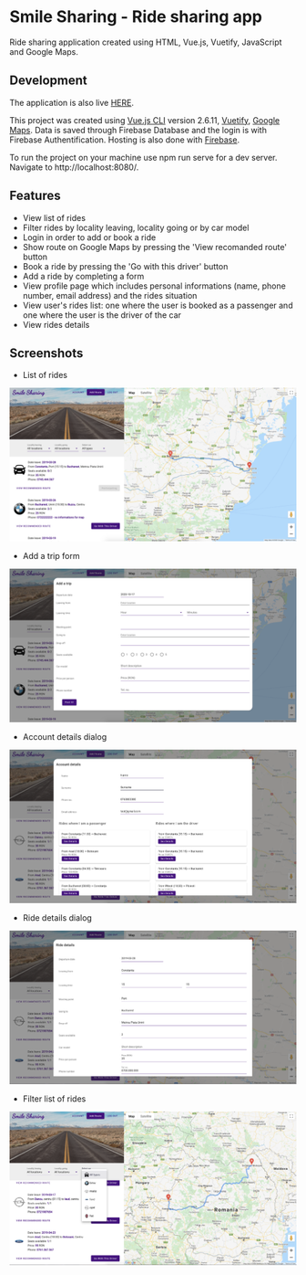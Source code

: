 # Smile Sharing - Ride sharing app

Ride sharing application created using HTML, Vue.js, Vuetify, JavaScript and Google Maps.

## Development

The application is also live [HERE](https://doitgirls-ed93d.web.app/).

This project was created using [Vue.js CLI](https://vuejs.org/) version 2.6.11, [Vuetify](https://vuetifyjs.com/en/), [Google Maps](https://developers.google.com/maps/documentation). Data is saved through Firebase Database and the login is with Firebase Authentification. Hosting is also done with [Firebase](https://firebase.google.com/). 

To run the project on your machine use npm run serve for a dev server. Navigate to http://localhost:8080/.

## Features

* View list of rides
* Filter rides by locality leaving, locality going or by car model
* Login in order to add or book a ride
* Show route on Google Maps by pressing the 'View recomanded route' button
* Book a ride by pressing the 'Go with this driver' button
* Add a ride by completing a form
* View profile page which includes personal informations (name, phone number, email address) and the rides situation
* View user's rides list: one where the user is booked as a passenger and one where the user is the driver of the car
* View rides details


## Screenshots
* List of rides

![homepage](src/assets/1.png?raw=true "Homepage")

* Add a trip form

![Add_a_trip](src/assets/2.png?raw=true "Add a trip")

* Account details dialog

![Account_details](src/assets/3.png?raw=true "Account details")

* Ride details dialog

![Ride_details](src/assets/4.png?raw=true "Ride details")

* Filter list of rides

![Filter_view](src/assets/5.png?raw=true "Filter view")
